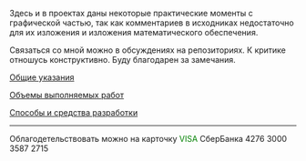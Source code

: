 Здесь и в проектах даны некоторые практические моменты с графической частью, так как комментариев в исходниках недостаточно для их изложения и изложения математического обеспечения.

Связаться со мной можно в обсуждениях на репозиториях. К критике отношусь конструктивно. Буду благодарен за замечания.

[Общие указания](https://github.com/tsv19su254052/tsv19su254052/blob/main/Common.md)

[Объемы выполняемых работ](https://github.com/tsv19su254052/tsv19su254052/blob/main/Works.md)

[Способы и средства разработки](https://github.com/tsv19su254052/tsv19su254052/blob/main/Languages.md)

----
Облагодетельствовать можно на карточку <span style="color:Green">VISA</span> СберБанка 4276 3000 3587 2715
